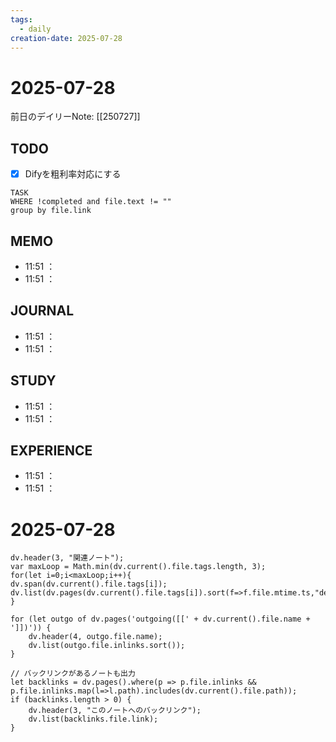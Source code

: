 ```yaml
---
tags:
  - daily
creation-date: 2025-07-28
---
```


# 2025-07-28



前日のデイリーNote: [[250727]]
## TODO
- [x] Difyを粗利率対応にする


```dataview
TASK  
WHERE !completed and file.text != ""
group by file.link

```

## MEMO
- 11:51 ：
- 11:51 ：

## JOURNAL
- 11:51 ：
- 11:51 ：

## STUDY
- 11:51 ：
- 11:51 ：

## EXPERIENCE
- 11:51 ：
- 11:51 ：
# 2025-07-28



```dataviewjs
dv.header(3, "関連ノート");
var maxLoop = Math.min(dv.current().file.tags.length, 3);
for(let i=0;i<maxLoop;i++){
dv.span(dv.current().file.tags[i]);
dv.list(dv.pages(dv.current().file.tags[i]).sort(f=>f.file.mtime.ts,"desc").limit(15).file.link);
}

for (let outgo of dv.pages('outgoing([[' + dv.current().file.name + ']])')) {
    dv.header(4, outgo.file.name);
    dv.list(outgo.file.inlinks.sort());
}

// バックリンクがあるノートも出力
let backlinks = dv.pages().where(p => p.file.inlinks && p.file.inlinks.map(l=>l.path).includes(dv.current().file.path));
if (backlinks.length > 0) {
    dv.header(3, "このノートへのバックリンク");
    dv.list(backlinks.file.link);
}
```